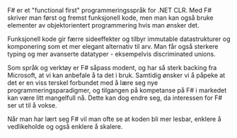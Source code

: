 F# er et "functional first" programmeringsspråk for .NET CLR. Med F# skriver man først og fremst funksjonell kode, men man kan også bruke elementer av objektorientert programmering hvis man ønsker det. 

Funksjonell kode gir færre sideeffekter og tilbyr immutable datastrukturer og komponering som et mer elegant alternativ til arv. Man får også sterkere typing og mer avanserte datatyper - eksempelvis discriminated unions. 

Som språk og verktøy er F# såpass modent, og har så sterk backing fra Microsoft, at vi kan anbefale å ta det i bruk. Samtidig ønsker vi å påpeke at det er en viss terskel forbundet med å lære seg nye programmeringsparadigmer, og tilgangen på kompetanse på F# i markedet kan være litt mangelfull nå. Dette kan dog endre seg, da interessen for F# ser ut til å vokse.

Når man har lært seg F# vil man ofte se at koden bli mer lesbar, enklere å vedlikeholde og også enklere å skalere.
